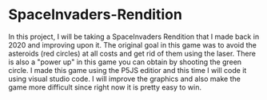 # SpaceInvaders-Rendition

In this project, I will be taking a SpaceInvaders Rendition that I made back in 2020 and improving upon it. 
The original goal in this game was to avoid the asteroids (red circles) at all costs and get rid of them using the laser. 
There is also a "power up" in this game you can obtain by shooting the green circle. 
I made this game using the P5JS editior and this time I will code it using visual studio code. I will improve the graphics and also make the game more difficult since right now it is pretty easy to win. 
